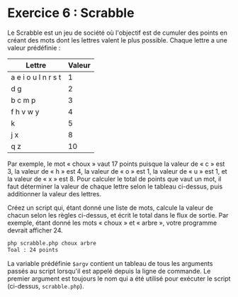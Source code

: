 # Exercice 6 : Scrabble

Le Scrabble est un jeu de société où l'objectif est de cumuler des
points en créant des mots dont les lettres valent le plus possible.
Chaque lettre a une valeur prédéfinie :

| Lettre              | Valeur |
| ------------------- | ------ |
| a e i o u l n r s t | 1      |
| d g                 | 2      |
| b c m p             | 3      |
| f h v w y           | 4      |
| k                   | 5      |
| j x                 | 8      |
| q z                 | 10     |

Par exemple, le mot « choux » vaut 17 points puisque la valeur de « c »
est 3, la valeur de « h » est 4, la valeur de « o » est 1, la valeur de
« u » est 1, et la valeur de « x » est 8. Pour calculer le total de
points que vaut un mot, il faut déterminer la valeur de chaque lettre
selon le tableau ci-dessus, puis additionner la valeur des lettres.

Créez un script qui, étant donné une liste de mots, calcule la valeur de
chacun selon les règles ci-dessus, et écrit le total dans le flux de
sortie. Par exemple, étant donné les mots « choux » et « arbre », votre
programme devrait afficher 24.

```sh
php scrabble.php choux arbre
Toal : 24 points
```

La variable prédéfinie `$argv` contient un tableau de tous les arguments
passés au script lorsqu'il est appelé depuis la ligne de commande. Le
premier argument est toujours le nom qui a été utilisé pour exécuter le
script (ci-dessus, `scrabble.php`).

